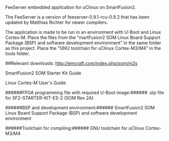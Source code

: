 FeeServer embedded application for uClinux on SmartFusion2.

The FeeServer is a version of feeserver-0.9.1-rcu-0.9.2 that has been updated by Matthias Richter for newer compilers.

The application is made to be run in an environment with U-Boot and Linux Cortex-M. Place the files from the "martFusion2 SOM Linux Board Support Package (BSP) and software development environment" in the same folder as this project. Place the "GNU toolchain for uClinux Cortex-M3/M4" in the tools folder.

##Relevant downloads:
http://emcraft.com/index.php/som/m2s

SmartFusion2 SOM Starter Kit Guide

Linux Cortex-M User's Guide

######FPGA programming file with required U-Boot image:###### .stp file for SF2-STARTER-KIT-ES-2 (SOM Rev 2A)

######BSP and development environment:###### SmartFusion2 SOM Linux Board Support Package (BSP) and software development environment

######Toolchain for compiling:###### GNU toolchain for uClinux Cortex-M3/M4

